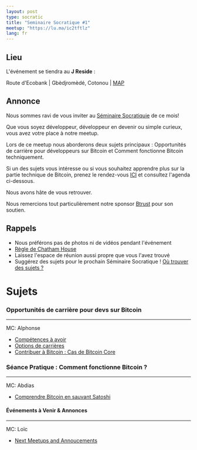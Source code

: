 ```yaml
---
layout: post
type: socratic
title: "Seminaire Socratique #1"
meetup: "https://lu.ma/ic2tftlz"
lang: fr
---
```


## Lieu

L'événement se tiendra au **J Reside** :

Route d'Ecobank \| Gbèdjromèdé, Cotonou \| [MAP](https://maps.app.goo.gl/ukULnxssWyySSuxLA)

## Annonce

Nous sommes ravi de vous inviter au [Séminaire Socratiquie](/about) de ce mois!

​Que vous soyez développeur, développeur en devenir ou simple curieux, vous avez votre place à notre meetup.

​Lors de ce meetup nous aborderons deux sujets principaux : Opportunités de carrière pour développeurs sur Bitcoin et Comment fonctionne Bitcoin techniquement.

​Si un des sujets vous intéresse ou si vous souhaitez apprendre plus sur la partie technique de Bitcoin, prenez le rendez-vous [ICI](https://lu.ma/ic2tftlz) et consultez l'agenda ci-dessous.

​Nous avons hâte de vous retrouver.

Nous remercions tout particulièrement notre sponsor [Btrust](http://btrust.tech/) pour son soutien.

## Rappels

- Nous préférons pas de photos ni de vidéos pendant l'événement
- [Règle de Chatham House](https://www.chathamhouse.org/about-us/chatham-house-rule)
- Laissez l'espace de réunion aussi propre que vous l'avez trouvé
- Suggérez des sujets pour le prochain Séminaire Socratique ! [Où trouver des sujets ?](/topics)

# Sujets

### ​Opportunités de carrière pour devs sur Bitcoin

---

MC: Alphonse

- [Compétences à avoir]()
- [Options de carrières]()
- [Contribuer à Bitcoin : Cas de Bitcoin Core](https://jonatack.github.io/articles/how-to-contribute-pull-requests-to-bitcoin-core)

### Séance Pratique : Comment fonctionne Bitcoin ?

---

MC: Abdias

- [Comprendre Bitcoin en sauvant Satoshi](https://savingsatoshi.com/fr)

#### Événements à Venir & Annonces

---

MC: Loïc

- [Next Meetups and Annoucements]()
